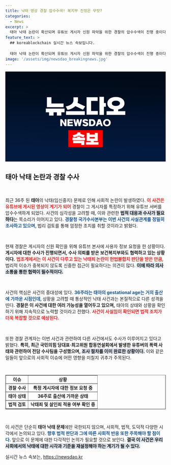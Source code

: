 ```yaml
---
title: 낙태 영상 경찰 압수수색! 복지부 진정은 무엇?
categories:
  - News
excerpt: >
  태아 낙태 논란이 확산되며 유튜브 게시자 신원 파악을 위한 경찰의 압수수색이 진행 중이다. 36주 태아의 상황과 함께 법적 처벌 가능성에 대한 깊은 논의가 시작됐다. 클릭해 더 알아보세요!
feature_text: >
  ## koreablockchain 실시간 뉴스 속보입니다.

  태아 낙태 논란이 확산되며 유튜브 게시자 신원 파악을 위한 경찰의 압수수색이 진행 중이다. 36주 태아의 상황과 함께 법적 처벌 가능성에 대한 깊은 논의가 시작됐다. 클릭해 더 알아보세요!
image: '/assets/img/newsdao_breakingnews.jpg'
---
```


<p><img src="/assets/img/newsdao_breakingnews.jpg" alt="koreablockchain 속보" /></p>

<h2 data-ke-size="size26">태아 낙태 논란과 경찰 수사</h2>

<p data-ke-size="size16">&nbsp;</p>

<p>최근 36주 된 <b>태아</b>의 낙태(임신중지) 문제로 인해 사회적 논란이 발생하였다. <b><span style="color: #ee2323;">이 사건은 유튜브에 게시된 영상이 계기가 되어</span></b> 경찰이 그 게시자를 특정하기 위해 유튜브 서버를 압수수색하게 되었다. 사건의 심각성을 고려할 때, 이와 관련한 <b><span style="background-color: #21538527;">법적 대응과 수사가 필요하다</span></b>는 목소리가 이어지고 있다. <b><span style="color: #1a5490;">경찰청 국가수사본부는 이번 사건의 사실관계를 정밀히 조사하고 있으며, </span></b>법리 검토를 통해 엄정한 조치를 취할 것이라고 밝혔다.</p>

<p data-ke-size="size16">&nbsp;</p>

<p>현재 경찰은 게시자의 신원 확인을 위해 유튜브 본사에 사용자 정보 요청을 한 상황이다. <b>게시자에 대한 수사가 진행되면서, 수사 의뢰를 받은 보건복지부와도 협력하고 있는 상황이다.</b> <b><span style="color: #ee2323;">법조계에서는 이 사건이 다루고 있는 낙태죄 논란이 헌법불합치 판단을 받은 만큼, </span></b>법리적 이슈가 중복되지 않도록 신중한 접근이 필요하다는 의견이 많다. <b><span style="background-color: #21538527;">이에 따라 의사소통을 통한 협력이 필수적이다.</span></b></p>

<p data-ke-size="size16">&nbsp;</p>

<p>사건의 핵심은 사건의 중대성에 있다. <b><span style="color: #1a5490;">36주라는 태아의 gestational age는 거의 출산에 가까운 시점인데, </span></b>상황을 고려할 때 통상적인 낙태 사건과는 본질적으로 다른 성격을 띤다. <b>경찰은 이 사건에 대한 여러 가능성을 열어두고 있으며,</b> 태아의 상태와 상황을 확인하기 위해 지속적으로 노력할 것이라고 전했다. <b><span style="color: #ee2323;">사건이 사실임이 확인되면 법적 조치가 더욱 복잡할 것으로 예상된다.</span></b></p>

<p data-ke-size="size16">&nbsp;</p>

<p>또한 경찰 관계자는 이번 사건과 관련하여 다른 사건에서도 수사가 이루어지고 있다고 밝혔다. <b>특히, 최근 국민의힘 당대표·최고위원 합동연설회에서 발생한 유튜버의 폭력 사태와 관련하여 전담 수사팀을 구성했으며, </b><b><span style="background-color: #21538527;">조사 절차를 이미 완료한 상황이다.</span></b> 이와 같은 일들이 앞으로의 사회적 이슈에 어떤 영향을 미칠지 귀추가 주목된다.</p>

<p data-ke-size="size16">&nbsp;</p>

<table style="width: 100%; border-collapse: collapse;" border="1">
  <tr>
    <td style="text-align: center; height: 17px;"><b>이슈</b></td>
    <td style="text-align: center; height: 17px;"><b>상황</b></td>
  </tr>
  <tr>
    <td style="text-align: center; height: 17px;"><b>경찰 수사</b></td>
    <td style="text-align: center; height: 17px;"><b>특정 게시자에 대한 정보 요청 중</b></td>
  </tr>
  <tr>
    <td style="text-align: center; height: 17px;"><b>태아 상태</b></td>
    <td style="text-align: center; height: 17px;"><b>36주로 출산에 가까운 상태</b></td>
  </tr>
  <tr>
    <td style="text-align: center; height: 17px;"><b>법적 검토</b></td>
    <td style="text-align: center; height: 17px;"><b>낙태죄 및 살인죄 적용 여부 확인 중</b></td>
  </tr>
</table>

<p data-ke-size="size16">&nbsp;</p>

<p>이 사건은 단순히 <b>태아 낙태 문제</b>에만 국한되지 않으며, 사회적, 법적, 도덕적 다양한 시각에서 논의되고 있다. <b><span style="color: #1a5490;">향후 법적 판단과 그에 따른 사회적 반응 또한 주목해야 할 점이다. </span></b>앞으로 이 문제에 대한 다각적인 논의가 필요할 것으로 보인다. <b><span style="background-color: #21538527;">결국 이 사건은 우리 사회에서의 낙태에 대한 시각과 기준을 재설정해야 하는 계기가 될 수 있다.</span></b></p>
실시간 뉴스 속보는, <a href="https://newsdao.kr" rel="dofollow">https://newsdao.kr</a>


